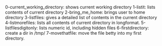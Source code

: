 0-current_working_directory: shows current working directory
1-listit: lists contents of current directory
2-bring_me_home: brings user to home directory
3-listfiles: gives a detailed list of contents in the current directory
4-listmorefiles: lists all contents of current directory in longformat.
5-listfilesdigitonly: lists numeric id, including hidden files
6-firstdirectory: create a dir in /tmp/
7-movethatfile: move the file betty into my first directory.
